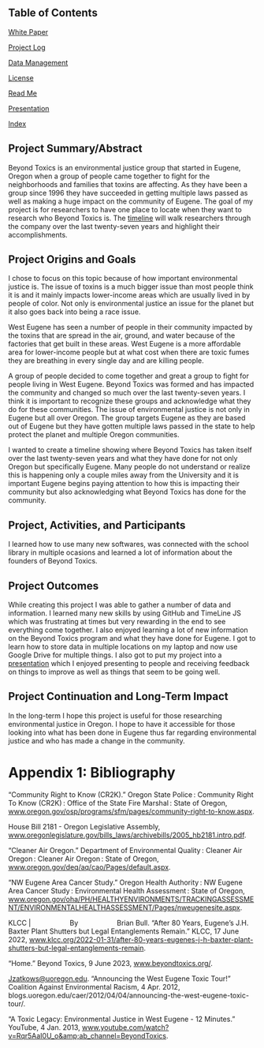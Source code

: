 

## Table of Contents

[White Paper](/white-paper.md)

[Project Log](/project-log.md)

[Data Management](/data-management.md)

[License](/license.md)

[Read Me](/README.md)

[Presentation](/presentation.md)

[Index](/index.md)



## Project Summary/Abstract 

Beyond Toxics is an environmental justice group that started in Eugene, Oregon when a group of people came together to fight for the neighborhoods and families that toxins are affecting. As they have been a group since 1996 they have succeeded in getting multiple laws passed as well as making a huge impact on the community of Eugene. The goal of my project is for researchers to have one place to locate when they want to research who Beyond Toxics is. The [timeline](/Timeline.md) will walk researchers through the company over the last twenty-seven years and highlight their accomplishments.

## Project Origins and Goals

I chose to focus on this topic because of how important environmental justice is. The issue of toxins is a much bigger issue than most people think it is and it mainly impacts lower-income areas which are usually lived in by people of color. Not only is environmental justice an issue for the planet but it also goes back into being a race issue. 

West Eugene has seen a number of people in their community impacted by the toxins that are spread in the air, ground, and water because of the factories that get built in these areas. West Eugene is a more affordable area for lower-income people but at what cost when there are toxic fumes they are breathing in every single day and are killing people. 

A group of people decided to come together and great a group to fight for people living in West Eugene. Beyond Toxics was formed and has impacted the community and changed so much over the last twenty-seven years. I think it is important to recognize these groups and acknowledge what they do for these communities. The issue of environmental justice is not only in Eugene but all over Oregon. The group targets Eugene as they are based out of Eugene but they have gotten multiple laws passed in the state to help protect the planet and multiple Oregon communities. 

I wanted to create a timeline showing where Beyond Toxics has taken itself over the last twenty-seven years and what they have done for not only Oregon but specifically Eugene. Many people do not understand or realize this is happening only a couple miles away from the University and it is important Eugene begins paying attention to how this is impacting their community but also acknowledging what Beyond Toxics has done for the community. 



## Project, Activities, and Participants

I learned how to use many new softwares, was connected with the school library in multiple ocasions and learned a lot of information about the founders of Beyond Toxics. 

## Project Outcomes

While creating this project I was able to gather a number of data and information. I learned many new skills by using GitHub and TimeLine JS which was frustrating at times but very rewarding in the end to see everything come together. I also enjoyed learning a lot of new information on the Beyond Toxics program and what they have done for Eugene. I got to learn how to store data in multiple locations on my laptop and now use Google Drive for multiple things. I also got to put my project into a [presentation](/presentation.md) which I enjoyed presenting to people and receiving feedback on things to improve as well as things that seem to be going well. 

## Project Continuation and Long-Term Impact

In the long-term I hope this project is useful for those researching environmental justice in Oregon. I hope to have it accessible for those looking into what has been done in Eugene thus far regarding environmental justice and who has made a change in the community. 

# Appendix 1: Bibliography

“Community Right to Know (CR2K).” Oregon State Police : Community Right To Know (CR2K) : Office of the State Fire Marshal : State of Oregon, www.oregon.gov/osp/programs/sfm/pages/community-right-to-know.aspx. 

House Bill 2181 - Oregon Legislative Assembly, www.oregonlegislature.gov/bills_laws/archivebills/2005_hb2181.intro.pdf. 

“Cleaner Air Oregon.” Department of Environmental Quality : Cleaner Air Oregon : Cleaner Air Oregon : State of Oregon, www.oregon.gov/deq/aq/cao/Pages/default.aspx. 

“NW Eugene Area Cancer Study.” Oregon Health Authority : NW Eugene Area Cancer Study : Environmental Health Assessment : State of Oregon, www.oregon.gov/oha/PH/HEALTHYENVIRONMENTS/TRACKINGASSESSMENT/ENVIRONMENTALHEALTHASSESSMENT/Pages/nweugenesite.aspx. 

KLCC |&nbsp; &nbsp; &nbsp; &nbsp; &nbsp; &nbsp; &nbsp; &nbsp; &nbsp; &nbsp;  By&nbsp; &nbsp; &nbsp; &nbsp; &nbsp; &nbsp; &nbsp; &nbsp; &nbsp; &nbsp; Brian Bull. “After 80 Years, Eugene’s J.H. Baxter Plant Shutters but Legal Entanglements Remain.” KLCC, 17 June 2022, www.klcc.org/2022-01-31/after-80-years-eugenes-j-h-baxter-plant-shutters-but-legal-entanglements-remain. 

“Home.” Beyond Toxics, 9 June 2023, www.beyondtoxics.org/. 

Jzatkows@uoregon.edu. “Announcing the West Eugene Toxic Tour!” Coalition Against Environmental Racism, 4 Apr. 2012, blogs.uoregon.edu/caer/2012/04/04/announcing-the-west-eugene-toxic-tour/. 

“A Toxic Legacy: Environmental Justice in West Eugene - 12 Minutes.” YouTube, 4 Jan. 2013, www.youtube.com/watch?v=Rqr5AaI0U_o&amp;ab_channel=BeyondToxics. 








